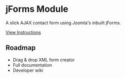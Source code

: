 jForms Module
======
A slick AJAX contact form using Joomla's inbuilt jForms.


[View Instructions](https://github.com/donJoomla/jforms/wiki/Instructions)


## Roadmap

- Drag & drop XML form creator
- Full documentation
- Developer wiki
